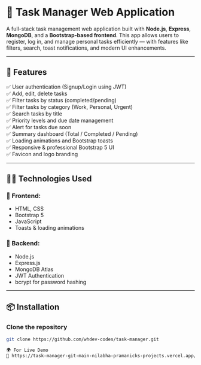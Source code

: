 # 📝 Task Manager Web Application

A full-stack task management web application built with **Node.js**, **Express**, **MongoDB**, and a **Bootstrap-based frontend**. This app allows users to register, log in, and manage personal tasks efficiently — with features like filters, search, toast notifications, and modern UI enhancements.

---

## 🚀 Features

✅ User authentication (Signup/Login using JWT)  
✅ Add, edit, delete tasks  
✅ Filter tasks by status (completed/pending)  
✅ Filter tasks by category (Work, Personal, Urgent)  
✅ Search tasks by title  
✅ Priority levels and due date management  
✅ Alert for tasks due soon  
✅ Summary dashboard (Total / Completed / Pending)  
✅ Loading animations and Bootstrap toasts  
✅ Responsive & professional Bootstrap 5 UI  
✅ Favicon and logo branding

---

## 🧑‍💻 Technologies Used

### 🔹 Frontend:
- HTML, CSS
- Bootstrap 5
- JavaScript
- Toasts & loading animations

### 🔹 Backend:
- Node.js
- Express.js
- MongoDB Atlas
- JWT Authentication
- bcrypt for password hashing

---

## 📦 Installation

### Clone the repository

```bash
git clone https://github.com/whdev-codes/task-manager.git

🌍 For Live Demo
🔗 https://task-manager-git-main-nilabha-pramanicks-projects.vercel.app/